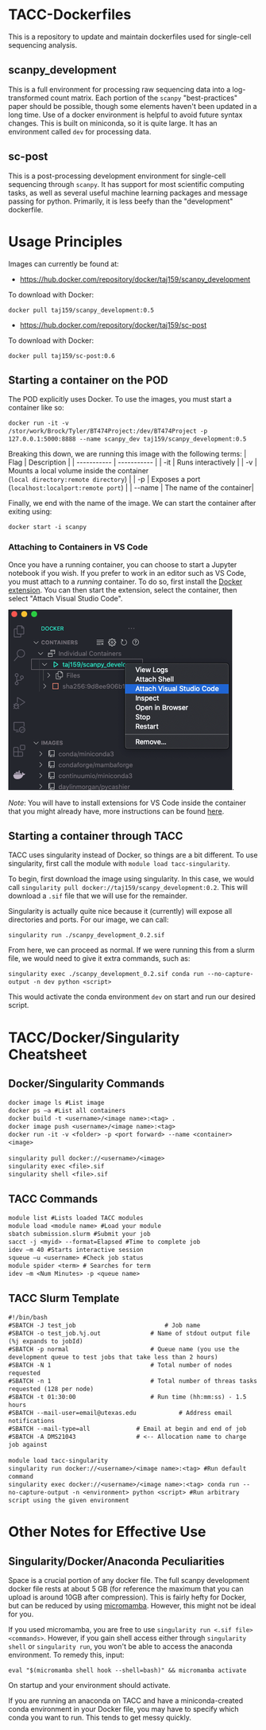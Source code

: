 # TACC-Dockerfiles

This is a repository to update and maintain dockerfiles used for single-cell sequencing analysis. 

## scanpy_development
This is a full environment for processing raw sequencing data into a log-transformed count matrix. Each portion of the `scanpy` "best-practices" paper should be possible, though some elements haven't been updated in a long time. Use of a docker environment is helpful to avoid future syntax changes. This is built on miniconda, so it is quite large. It has an environment called `dev` for processing data.

## sc-post
This is a post-processing development environment for single-cell sequencing through `scanpy`. It has support for most scientific computing tasks, as well as several useful machine learning packages and message passing for python. Primarily, it is less beefy than the "development" dockerfile. 

# Usage Principles
Images can currently be found at:
- https://hub.docker.com/repository/docker/taj159/scanpy_development

To download with Docker:
```
docker pull taj159/scanpy_development:0.5
```
- https://hub.docker.com/repository/docker/taj159/sc-post

To download with Docker:
```
docker pull taj159/sc-post:0.6
```

## Starting a container on the POD
The POD explicitly uses Docker. To use the images, you must start a container like so:

```
docker run -it -v /stor/work/Brock/Tyler/BT474Project:/dev/BT474Project -p 127.0.0.1:5000:8888 --name scanpy_dev taj159/scanpy_development:0.5
```

Breaking this down, we are running this image with the following terms:
| Flag      | Description |
| ----------- | ----------- |
| -it       | Runs interactively       |
| -v   | Mounts a local volume inside the container<br />(`local directory:remote directory`)        |
| -p        | Exposes a port (`localhost:localport:remote port`) |
| --name | The name of the container|

Finally, we end with the name of the image. We can start the container after exiting using:

```
docker start -i scanpy
```

### Attaching to Containers in VS Code
Once you have a running container, you can choose to start a Jupyter notebook if you wish. If you prefer to work in an editor such as VS Code, you must attach to a *running* container. To do so, first install the [Docker extension](https://code.visualstudio.com/docs/containers/overview). You can then start the extension, select the container, then select "Attach Visual Studio Code". 

![](./media/containerAttach.png).  

*Note*: You will have to install extensions for VS Code inside the container that you might already have, more instructions can be found [here](containerAttach.png). 
## Starting a container through TACC
TACC uses singularity instead of Docker, so things are a bit different. To use singularity, first call the module with `module load tacc-singularity`. 

To begin, first download the image using singularity. In this case, we would call `singularity pull docker://taj159/scanpy_development:0.2`. This will download a `.sif` file that we will use for the remainder. 

Singularity is actually quite nice because it (currently) will expose all directories and ports. For our image, we can call:

```
singularity run ./scanpy_development_0.2.sif
```
From here, we can proceed as normal. If we were running this from a slurm file, we would need to give it extra commands, such as:

```
singularity exec ./scanpy_development_0.2.sif conda run --no-capture-output -n dev python <script>
```

This would activate the conda environment `dev` on start and run our desired script.

# TACC/Docker/Singularity Cheatsheet
## Docker/Singularity Commands
```
docker image ls #List image
docker ps –a #List all containers
docker build -t <username>/<image name>:<tag> .
docker image push <username>/<image name>:<tag>
docker run -it -v <folder> -p <port forward> --name <container> <image> 

singularity pull docker://<username>/<image>
singularity exec <file>.sif
singularity shell <file>.sif
```
## TACC Commands
```
module list #Lists loaded TACC modules
module load <module name> #Load your module
sbatch submission.slurm #Submit your job
sacct -j <myid> --format=Elapsed #Time to complete job
idev –m 40 #Starts interactive session
squeue –u <username> #Check job status
module spider <term> # Searches for term
idev –m <Num Minutes> -p <queue name>
```
## TACC Slurm Template
```
#!/bin/bash
#SBATCH -J test_job                   		# Job name
#SBATCH -o test_job.%j.out        		# Name of stdout output file (%j expands to jobId)
#SBATCH -p normal   	      			# Queue name (you use the development queue to test jobs that take less than 2 hours)
#SBATCH -N 1                  			# Total number of nodes requested
#SBATCH -n 1                 			# Total number of threas tasks requested (128 per node)
#SBATCH -t 01:30:00           			# Run time (hh:mm:ss) - 1.5 hours
#SBATCH --mail-user=email@utexas.edu   	        # Address email notifications
#SBATCH --mail-type=all				# Email at begin and end of job
#SBATCH -A DMS21043      			# <-- Allocation name to charge job against

module load tacc-singularity
singularity run docker://<username>/<image name>:<tag> #Run default command
singularity exec docker://<username>/<image name>:<tag> conda run --no-capture-output -n <environment> python <script> #Run arbitrary script using the given environment
```
# Other Notes for Effective Use
## Singularity/Docker/Anaconda Peculiarities
Space is a crucial portion of any docker file. The full scanpy development docker file rests at about 5 GB (for reference the maximum that you can upload is around 10GB after compression). This is fairly hefty for Docker, but can be reduced by using [micromamba](https://github.com/mamba-org/micromamba-docker). However, this might not be ideal for you.  

If you used micromamba, you are free to use `singularity run <.sif file> <commands>`. However, if you gain shell access either through `singularity shell` or `singularity run`, you won't be able to access the anaconda environment. To remedy this, input:
```
eval "$(micromamba shell hook --shell=bash)" && micromamba activate
``` 
On startup and your environment should activate. 

If you are running an anaconda on TACC and have a miniconda-created conda environment in your Docker file, you may have to specify which conda you want to run. This tends to get messy quickly. 
